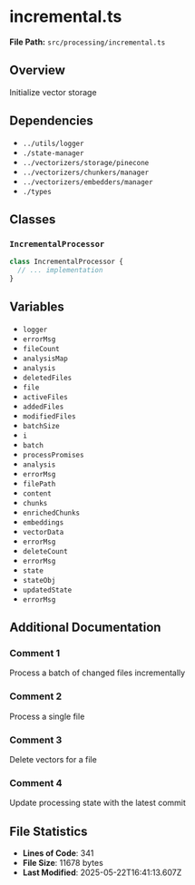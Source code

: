 # incremental.ts

**File Path:** `src/processing/incremental.ts`

## Overview

Initialize vector storage

## Dependencies

- `../utils/logger`
- `./state-manager`
- `../vectorizers/storage/pinecone`
- `../vectorizers/chunkers/manager`
- `../vectorizers/embedders/manager`
- `./types`

## Classes

### `IncrementalProcessor`

```typescript
class IncrementalProcessor {
  // ... implementation
}
```

## Variables

- `logger`
- `errorMsg`
- `fileCount`
- `analysisMap`
- `analysis`
- `deletedFiles`
- `file`
- `activeFiles`
- `addedFiles`
- `modifiedFiles`
- `batchSize`
- `i`
- `batch`
- `processPromises`
- `analysis`
- `errorMsg`
- `filePath`
- `content`
- `chunks`
- `enrichedChunks`
- `embeddings`
- `vectorData`
- `errorMsg`
- `deleteCount`
- `errorMsg`
- `state`
- `stateObj`
- `updatedState`
- `errorMsg`

## Additional Documentation

### Comment 1

Process a batch of changed files incrementally

### Comment 2

Process a single file

### Comment 3

Delete vectors for a file

### Comment 4

Update processing state with the latest commit

## File Statistics

- **Lines of Code**: 341
- **File Size**: 11678 bytes
- **Last Modified**: 2025-05-22T16:41:13.607Z

